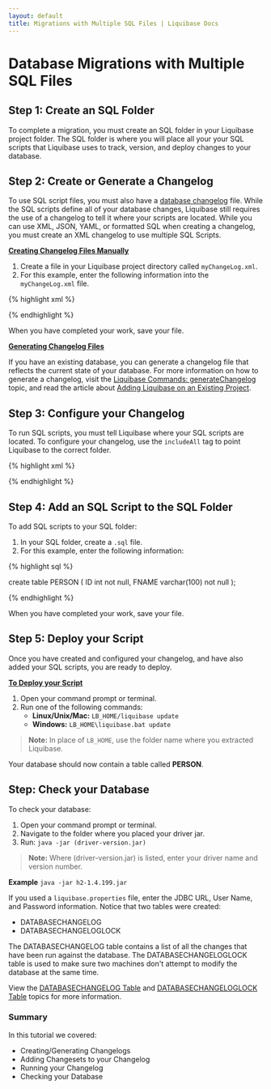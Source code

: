 ```yaml
---
layout: default
title: Migrations with Multiple SQL Files | Liquibase Docs
---
```

# Database Migrations with Multiple SQL Files

## Step 1: Create an SQL Folder
To complete a migration, you must create an SQL folder in your Liquibase project folder. The SQL folder is where you will place all your your SQL scripts that Liquibase uses to track, version, and deploy changes to your database.

## Step 2: Create or Generate a Changelog
To use SQL script files, you must also have a [database changelog](/documentation/databasechangelog.html) file. While the SQL scripts define all of your database changes, Liquibase still requires the use of a changelog to tell it where your scripts are located. While you can use XML, JSON, YAML, or formatted SQL when creating a changelog, you must create an XML changelog to use multiple SQL Scripts.

**<u>Creating Changelog Files Manually</u>**
1. Create a file in your Liquibase project directory called `myChangeLog.xml`.
2. For this example, enter the following information into the `myChangeLog.xml` file.

{% highlight xml %}

<?xml version="1.0" encoding="UTF-8"?>
<databaseChangeLog
    xmlns="http://www.liquibase.org/xml/ns/dbchangelog"
    xmlns:xsi="http://www.w3.org/2001/XMLSchema-instance"
    xsi:schemaLocation="http://www.liquibase.org/xml/ns/dbchangelog
            http://www.liquibase.org/xml/ns/dbchangelog/dbchangelog-3.8.xsd">
</databaseChangeLog>

{% endhighlight %}

When you have completed your work, save your file.

**<u>Generating Changelog Files</u>**

If you have an existing database, you can generate a changelog file that reflects the current state of your database. 
For more information on how to generate a changelog, visit the [Liquibase Commands: generateChangelog](/documentation/generating_changelogs.html) topic, and read the article about [Adding Liquibase on an Existing Project](/documentation/existing_project.html).

## Step 3: Configure your Changelog
To run SQL scripts, you must tell Liquibase where your SQL scripts are located. To configure your changelog, use the `includeAll` tag to point Liquibase to the correct folder.

{% highlight xml %}

<?xml version="1.0" encoding="UTF-8"?>
<databaseChangeLog
    xmlns="http://www.liquibase.org/xml/ns/dbchangelog"
    xmlns:xsi="http://www.w3.org/2001/XMLSchema-instance"
    xsi:schemaLocation="http://www.liquibase.org/xml/ns/dbchangelog
            http://www.liquibase.org/xml/ns/dbchangelog/dbchangelog-3.8.xsd">
    <includeAll path="sql"/>
</databaseChangeLog>

{% endhighlight %}

## Step 4: Add an SQL Script to the SQL Folder
To add SQL scripts to your SQL folder:
1. In your SQL folder, create a `.sql` file.
2. For this example, enter the following information:

{% highlight sql %}

create table PERSON (
    ID int not null,
    FNAME varchar(100) not null
);

{% endhighlight %}

When you have completed your work, save your file.

## Step 5: Deploy your Script
Once you have created and configured your changelog, and have also added your SQL scripts, you are ready to deploy.

**<u>To Deploy your Script</u>**
1. Open your command prompt or terminal. 
2. Run one of the following commands:
    - **Linux/Unix/Mac:** `LB_HOME/liquibase update`
    - **Windows:** `LB_HOME\liquibase.bat update`

> **Note:** In place of `LB_HOME`, use the folder name where you extracted Liquibase.

Your database should now contain a table called **PERSON**.

## Step: Check your Database
To check your database:
1. Open your command prompt or terminal.
2. Navigate to the folder where you placed your driver jar.
3. Run: `java -jar (driver-version.jar)`

>**Note:** Where (driver-version.jar) is listed, enter your driver name and version number. 

**Example** `java -jar h2-1.4.199.jar`

If you used a `liquibase.properties` file, enter the JDBC URL, User Name, and Password information. Notice that two tables were created:
- DATABASECHANGELOG
- DATABASECHANGELOGLOCK

The DATABASECHANGELOG table contains a list of all the changes that have been run against the database. The DATABASECHANGELOGLOCK table is used to make sure two machines don't attempt to modify the database at the same time.

View the [DATABASECHANGELOG Table](/documentation/databasechangelog_table.html) and [DATABASECHANGELOGLOCK Table](/documentation/databasechangeloglock_table.html) topics for more information.

### Summary
In this tutorial we covered:
- Creating/Generating Changelogs
- Adding Changesets to your Changelog
- Running your Changelog
- Checking your Database